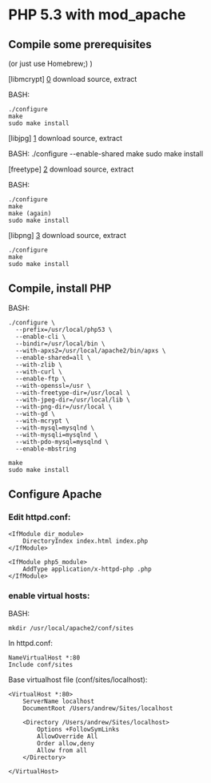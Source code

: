 # PHP 5.3 with mod_apache

## Compile some prerequisites

(or just use Homebrew;) )

[libmcrypt] [0]
download source, extract

BASH:

	./configure
	make
	sudo make install


[libjpg] [1]
download source, extract

BASH:
	./configure --enable-shared
	make
	sudo make install



[freetype] [2]
download source, extract

BASH:

	./configure
	make
	make (again)
	sudo make install


[libpng] [3]
download source, extract

	./configure
	make
	sudo make install

## Compile, install PHP

BASH:

	./configure \
	  --prefix=/usr/local/php53 \
	  --enable-cli \
	  --bindir=/usr/local/bin \
	  --with-apxs2=/usr/local/apache2/bin/apxs \
	  --enable-shared=all \
	  --with-zlib \
	  --with-curl \
	  --enable-ftp \
	  --with-openssl=/usr \
	  --with-freetype-dir=/usr/local \
	  --with-jpeg-dir=/usr/local/lib \
	  --with-png-dir=/usr/local \
	  --with-gd \
	  --with-mcrypt \
	  --with-mysql=mysqlnd \
	  --with-mysqli=mysqlnd \
	  --with-pdo-mysql=mysqlnd \
	  --enable-mbstring

	make
	sudo make install

## Configure Apache

### Edit httpd.conf:
	<IfModule dir_module>
	    DirectoryIndex index.html index.php
	</IfModule>

	<IfModule php5_module>
	    AddType application/x-httpd-php .php
	</IfModule>

### enable virtual hosts:

BASH:

	mkdir /usr/local/apache2/conf/sites

In httpd.conf:

	NameVirtualHost *:80
	Include conf/sites

Base virtualhost file (conf/sites/localhost):

	<VirtualHost *:80>
	    ServerName localhost
	    DocumentRoot /Users/andrew/Sites/localhost

	    <Directory /Users/andrew/Sites/localhost>
	        Options +FollowSymLinks
	        AllowOverride All
			Order allow,deny
			Allow from all
	    </Directory>

	</VirtualHost>




[0]: http://sourceforge.net/projects/mcrypt/files
[1]: http://www.ijg.org
[2]: http://freetype.sourceforge.net/index2.html
[3]: http://www.libpng.org/pub/png/libpng.html